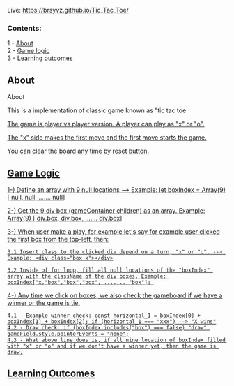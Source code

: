 Live: https://brsyvz.github.io/Tic_Tac_Toe/

### Contents:
1 - [About](#about)\
2 - [Game logic](#gl)\
3 - [Learning outcomes](#la)


<h2 id="about">About</h2>

About

This is a implementation of classic game known as "tic tac toe <a target="_blank" href="https://en.wikipedia.org/wiki/Tic-tac-toe">

The game is player vs player version. A player can play as "x" or "o".

The "x" side makes the first move and the first move starts the game.

You can clear the board any time by reset button.



<h2 id="gl">Game Logic</h2>

1-) Define an array  with 9 null locations --> Example: let boxIndex = Array(9) [ null, null, ....... null]

2-) Get the 9 div box (gameContainer children) as an array. Example: Array(9) [ div.box, div.box, ....... div.box]

3-) When user make a play, for example let's say for example user clicked the first box from the top-left, then: 

    3.1 Insert class to the clicked div depend on a turn, "x" or "o". --> Example: <div class="box x"></div>

    3.2 Inside of for loop, fill all null locations of the "boxIndex" array with the className of the div boxes. Example: boxIndex["x,"box","box","box", ....... "box"]; 

4-) Any time we click on boxes, we also check the gameboard if we have a winner or the game is tie.
    
    4.1 - Example winner check: const horizontal_1 = boxIndex[0] + boxIndex[1] + boxIndex[2]; if (horizontal_1 === "xxx") --> "X wins"
    4.2 - Draw check: if (boxIndex.includes("box") === false) "draw" gameField.style.pointerEvents = "none";
    4.3 - What above line does is, if all nine location of boxIndex filled with "x" or "o" and if we don't have a winner yet, then the game is draw.

<h2 id="la">Learning Outcomes</h2>
  
